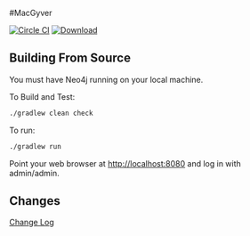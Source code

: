 #MacGyver


[![Circle CI](https://circleci.com/gh/LendingClub/macgyver.svg?style=svg)](https://circleci.com/gh/LendingClub/macgyver) 
[ ![Download](https://api.bintray.com/packages/lendingclub/OSS/macgyver/images/download.svg) ](https://bintray.com/lendingclub/OSS/macgyer/_latestVersion)


## Building From Source

You must have Neo4j running on your local machine.

To Build and Test:

```bash
./gradlew clean check
```

To run:
```bash
./gradlew run
````

Point your web browser at [http://localhost:8080](http://localhost:8080) and log in with admin/admin.

## Changes

[Change Log](CHANGELOG.md)
